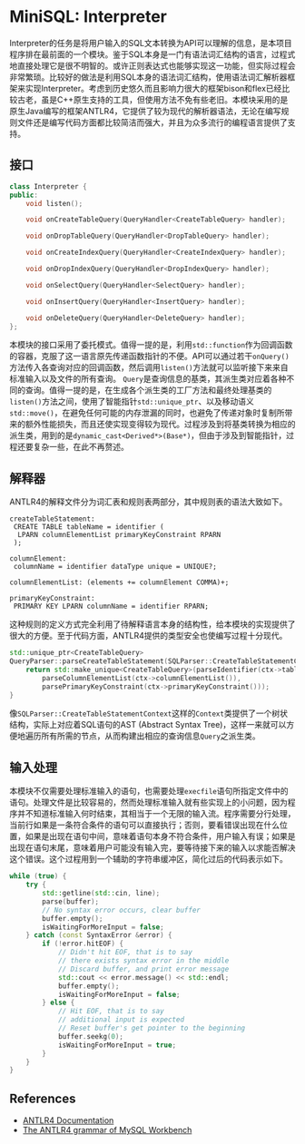 # MiniSQL: Interpreter

Interpreter的任务是将用户输入的SQL文本转换为API可以理解的信息，是本项目程序排在最前面的一个模块。鉴于SQL本身是一门有语法词汇结构的语言，过程式地直接处理它是很不明智的。或许正则表达式也能够实现这一功能，但实际过程会非常繁琐。比较好的做法是利用SQL本身的语法词汇结构，使用语法词汇解析器框架来实现Interpreter。考虑到历史悠久而且影响力很大的框架bison和flex已经比较古老，虽是C++原生支持的工具，但使用方法不免有些老旧。本模块采用的是原生Java编写的框架ANTLR4，它提供了较为现代的解析器语法，无论在编写规则文件还是编写代码方面都比较简洁而强大，并且为众多流行的编程语言提供了支持。

## 接口

```cpp
class Interpreter {
public:
    void listen();

    void onCreateTableQuery(QueryHandler<CreateTableQuery> handler);

    void onDropTableQuery(QueryHandler<DropTableQuery> handler);

    void onCreateIndexQuery(QueryHandler<CreateIndexQuery> handler);

    void onDropIndexQuery(QueryHandler<DropIndexQuery> handler);

    void onSelectQuery(QueryHandler<SelectQuery> handler);

    void onInsertQuery(QueryHandler<InsertQuery> handler);

    void onDeleteQuery(QueryHandler<DeleteQuery> handler);
};
```

本模块的接口采用了委托模式。值得一提的是，利用`std::function`作为回调函数的容器，克服了这一语言原先传递函数指针的不便。API可以通过若干`onQuery()`方法传入各查询对应的回调函数，然后调用`listen()`方法就可以监听接下来来自标准输入以及文件的所有查询。
`Query`是查询信息的基类，其派生类对应着各种不同的查询。值得一提的是，在生成各个派生类的工厂方法和最终处理基类的`listen()`方法之间，使用了智能指针`std::unique_ptr`、以及移动语义`std::move()`，在避免任何可能的内存泄漏的同时，也避免了传递对象时复制所带来的额外性能损失，而且还使实现变得较为现代。过程涉及到将基类转换为相应的派生类，用到的是`dynamic_cast<Derived*>(Base*)`，但由于涉及到智能指针，过程还要复杂一些，在此不再赘述。

## 解释器

ANTLR4的解释文件分为词汇表和规则表两部分，其中规则表的语法大致如下。

```
createTableStatement:
 CREATE TABLE tableName = identifier (
  LPARN columnElementList primaryKeyConstraint RPARN
 );

columnElement:
 columnName = identifier dataType unique = UNIQUE?;

columnElementList: (elements += columnElement COMMA)+;

primaryKeyConstraint:
 PRIMARY KEY LPARN columnName = identifier RPARN;
```

这种规则的定义方式完全利用了待解释语言本身的结构性，给本模块的实现提供了很大的方便。至于代码方面，ANTLR4提供的类型安全也使编写过程十分现代。

```cpp
std::unique_ptr<CreateTableQuery>
QueryParser::parseCreateTableStatement(SQLParser::CreateTableStatementContext *ctx) {
    return std::make_unique<CreateTableQuery>(parseIdentifier(ctx->tableName),
        parseColumnElementList(ctx->columnElementList()),
        parsePrimaryKeyConstraint(ctx->primaryKeyConstraint()));
}
```

像`SQLParser::CreateTableStatementContext`这样的`Context`类提供了一个树状结构，实际上对应着SQL语句的AST (Abstract Syntax Tree)，这样一来就可以方便地遍历所有所需的节点，从而构建出相应的查询信息`Query`之派生类。

## 输入处理

本模块不仅需要处理标准输入的语句，也需要处理`execfile`语句所指定文件中的语句。处理文件是比较容易的，然而处理标准输入就有些实现上的小问题，因为程序并不知道标准输入何时结束，其相当于一个无限的输入流。程序需要分行处理，当前行如果是一条符合条件的语句可以直接执行；否则，要看错误出现在什么位置，如果是出现在语句中间，意味着语句本身不符合条件，用户输入有误；如果是出现在语句末尾，意味着用户可能没有输入完，要等待接下来的输入以求能否解决这个错误。这个过程用到一个辅助的字符串缓冲区，简化过后的代码表示如下。

```cpp
while (true) {
    try {
        std::getline(std::cin, line);
        parse(buffer);
        // No syntax error occurs, clear buffer
        buffer.empty();
        isWaitingForMoreInput = false;
    } catch (const SyntaxError &error) {
        if (!error.hitEOF) {
            // Didn't hit EOF, that is to say
            // there exists syntax error in the middle
            // Discard buffer, and print error message
            std::cout << error.message() << std::endl;
            buffer.empty();
            isWaitingForMoreInput = false;
        } else {
            // Hit EOF, that is to say
            // additional input is expected
            // Reset buffer's get pointer to the beginning
            buffer.seekg(0);
            isWaitingForMoreInput = true;
        }
    }
}
```

## References

- [ANTLR4 Documentation](https://github.com/antlr/antlr4/blob/master/doc/interpreters.md)
- [The ANTLR4 grammar of MySQL Workbench](https://github.com/mysql/mysql-workbench/tree/8.0/library/parsers/grammars)

